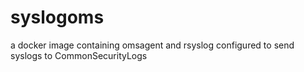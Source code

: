 # syslogoms
a docker image containing omsagent and rsyslog configured to send syslogs to CommonSecurityLogs
